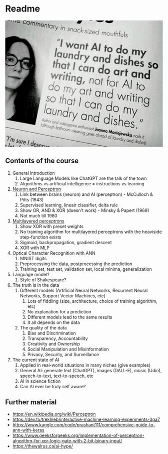 Readme
======

!["I want AI to do my laundry and dishes so that I can do art and writing, not for AI to do my art and writing so that I can do my laundry and dishes". Author and videogame enthusiast Joanna Maciejewska nails it (although bathroom cleaning goes ahead of laundry and dishes)](images/I_want_AI_to_do_my_laundry_and_dishes.webp)

Contents of the course
----------------------

1. General introduction
   1. Large Language Models like ChatGPT are the talk of the town
   2. Algorithms vs artificial intelligence = instructions vs learning
2. [Neuron and Perceptron](https://colab.research.google.com/github/reimf/keuzevak-hoe-werkt-ai/blob/main/week-2-neuron-and-perceptron.ipynb)
   1. Link between brains (neuron) and AI (perceptron) - McCulloch & Pitts (1943)
   2. Supervised learning, lineair classifier, delta rule
   3. Show OR, AND & XOR (doesn't work) - Minsky & Papert (1969)
   4. Not much till 1980
3. [Multilayered perceptrons](https://colab.research.google.com/github/reimf/keuzevak-hoe-werkt-ai/blob/main/week-3-multilayered-perceptrons.ipynb)
   1. Show XOR with preset weights
   2. No training algorithm for multilayered perceptrons with the heaviside step-function exists
   3. Sigmoid, backpropagation, gradient descent
   4. XOR with MLP
4. Optical Character Recognition with ANN
   1. MNIST digits
   2. Preprocessing the data, postprocessing the prediction
   3. Training set, test set, validation set, local minima, generalization
5. Language model?
   1. Style of Shakespeare?
6. The truth is in the data
   1. Different models (Artificial Neural Networks, Recurrent Neural Networks, Support Vector Machines, etc)
      1. Lots of fiddling (size, architecture, choice of training algorithm, etc)
      2. No explanation for a prediction
      3. Different models lead to the same results
      4. It all depends on the data
   2. The quality of the data
      1. Bias and Discrimination
      2. Transparency, Accountability
      3. Creativity and Ownership
      4. Social Manipulation and Misinformation
      5. Privacy, Security, and Surveillance
7. The current state of AI
   1. Applied in real-world situations in many niches (give examples)
   2. General AI: generate text (ChatGPT), images (DALL-E), music (Udio), speech-to-text, text-to-speech, etc
   3. AI in science fiction
   4. Can AI ever be truly self aware?


Further material
----------------

- https://en.wikipedia.org/wiki/Perceptron
- https://dev.to/trekhleb/interactive-machine-learning-experiments-3ga7
- https://www.kaggle.com/code/prashant111/comprehensive-guide-to-ann-with-keras
- https://www.geeksforgeeks.org/implementation-of-perceptron-algorithm-for-xor-logic-gate-with-2-bit-binary-input/
- https://thewalrus.ca/ai-hype/